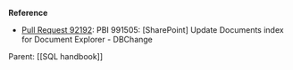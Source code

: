 **Reference**
- [Pull Request 92192](https://dev.azure.com/ExactGroup/EOL-Development/_git/exactonline/pullrequest/92192): PBI 991505: [SharePoint] Update Documents index for Document Explorer - DBChange

Parent: [[SQL handbook]]
